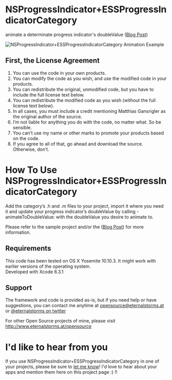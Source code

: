# NSProgressIndicator+ESSProgressIndicatorCategory
animate a determinate progress indicator's doubleValue ([Blog Post](https://eternalstorms.wordpress.com/?p=406))

![NSProgressIndicator+ESSProgressIndicatorCategory Animation Example](https://eternalstorms.files.wordpress.com/2015/05/progbaranimation.gif "NSProgressIndicator+ESSProgressIndicatorCategory Animation Example")

## First, the License Agreement

1) You can use the code in your own products.  
2) You can modify the code as you wish, and use the modified code in your products.  
3) You can redistribute the original, unmodified code, but you have to include the full license text below.  
4) You can redistribute the modified code as you wish (without the full license text below).  
5) In all cases, you must include a credit mentioning Matthias Gansrigler as the original author of the source.  
6) I’m not liable for anything you do with the code, no matter what. So be sensible.  
7) You can’t use my name or other marks to promote your products based on the code.  
8) If you agree to all of that, go ahead and download the source. Otherwise, don’t.

# How To Use NSProgressIndicator+ESSProgressIndicatorCategory

Add the category’s .h and .m files to your project, import it where you need it and update your progress indicator’s doubleValue by calling -animateToDoubleValue: with the doubleValue you desire to animate to.

Please refer to the sample project and/or the ([Blog Post](https://eternalstorms.wordpress.com/?p=406)) for more information.

## Requirements
This code has been tested on OS X Yosemite 10.10.3. It might work with earlier versions of the operating system.  
Developed with Xcode 6.3.1

## Support
The framework and code is provided as-is, but if you need help or have suggestions, you can contact me anytime at [opensource@eternalstorms.at](mailto:opensource@eternalstorms.at) or [@eternalstorms on twitter](http://twitter.com/eternalstorms)

For other Open Source projects of mine, please visit http://www.eternalstorms.at/opensource

# I'd like to hear from you
If you use NSProgressIndicator+ESSProgressIndicatorCategory in one of your projects, please be sure to [let me know](mailto:opensource@eternalstorms.at)! I'd love to hear about your apps and mention them here on this project page :) !!